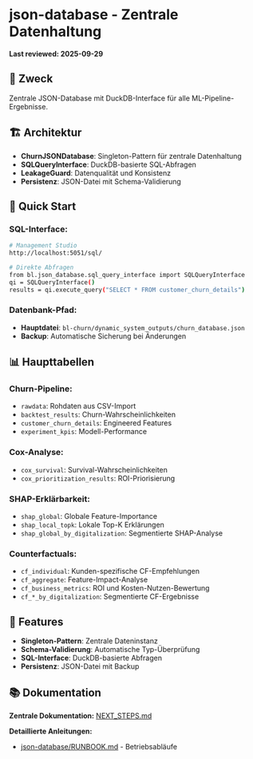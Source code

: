 # json-database - Zentrale Datenhaltung

**Last reviewed: 2025-09-29**

## 🎯 **Zweck**

Zentrale JSON-Database mit DuckDB-Interface für alle ML-Pipeline-Ergebnisse.

## 🏗️ **Architektur**

- **ChurnJSONDatabase**: Singleton-Pattern für zentrale Datenhaltung
- **SQLQueryInterface**: DuckDB-basierte SQL-Abfragen
- **LeakageGuard**: Datenqualität und Konsistenz
- **Persistenz**: JSON-Datei mit Schema-Validierung

## 🚀 **Quick Start**

### **SQL-Interface:**
```bash
# Management Studio
http://localhost:5051/sql/

# Direkte Abfragen
from bl.json_database.sql_query_interface import SQLQueryInterface
qi = SQLQueryInterface()
results = qi.execute_query("SELECT * FROM customer_churn_details")
```

### **Datenbank-Pfad:**
- **Hauptdatei**: `bl-churn/dynamic_system_outputs/churn_database.json`
- **Backup**: Automatische Sicherung bei Änderungen

## 📊 **Haupttabellen**

### **Churn-Pipeline:**
- `rawdata`: Rohdaten aus CSV-Import
- `backtest_results`: Churn-Wahrscheinlichkeiten
- `customer_churn_details`: Engineered Features
- `experiment_kpis`: Modell-Performance

### **Cox-Analyse:**
- `cox_survival`: Survival-Wahrscheinlichkeiten
- `cox_prioritization_results`: ROI-Priorisierung

### **SHAP-Erklärbarkeit:**
- `shap_global`: Globale Feature-Importance
- `shap_local_topk`: Lokale Top-K Erklärungen
- `shap_global_by_digitalization`: Segmentierte SHAP-Analyse

### **Counterfactuals:**
- `cf_individual`: Kunden-spezifische CF-Empfehlungen
- `cf_aggregate`: Feature-Impact-Analyse
- `cf_business_metrics`: ROI und Kosten-Nutzen-Bewertung
- `cf_*_by_digitalization`: Segmentierte CF-Ergebnisse

## 🔧 **Features**

- **Singleton-Pattern**: Zentrale Dateninstanz
- **Schema-Validierung**: Automatische Typ-Überprüfung
- **SQL-Interface**: DuckDB-basierte Abfragen
- **Persistenz**: JSON-Datei mit Backup

## 📚 **Dokumentation**

**Zentrale Dokumentation:** [NEXT_STEPS.md](../NEXT_STEPS.md)

**Detaillierte Anleitungen:**
- [json-database/RUNBOOK.md](RUNBOOK.md) - Betriebsabläufe